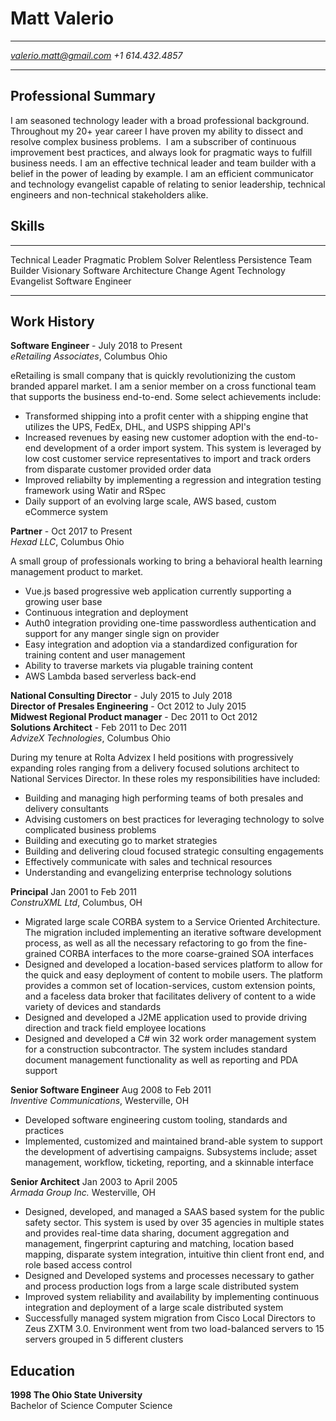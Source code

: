 Matt Valerio
============  
-----------------------------    ------------------------
  *valerio.matt@gmail.com*       *+1 614.432.4857*
-----------------------------    ------------------------

Professional Summary
--------------------

I am seasoned technology leader with a broad professional background.  Throughout my 20+ year career I have proven my ability to dissect
and resolve complex business problems.  I am a subscriber of continuous improvement best practices, and always look for pragmatic ways to fulfill business needs.  I am an effective technical leader and team builder with a belief in the power of leading by example. I am an efficient communicator and technology evangelist capable of relating to senior leadership, technical engineers and non-technical stakeholders alike.

Skills
------
------------------      --------------------------      ------------------------
 Technical Leader        Pragmatic Problem Solver        Relentless Persistence
 Team Builder            Visionary                       Software Architecture
 Change Agent            Technology Evangelist           Software Engineer
------------------      --------------------------      ------------------------

Work History
----------

**Software Engineer** - July 2018 to Present  
*eRetailing Associates*, Columbus Ohio  

eRetailing is small company that is quickly revolutionizing the custom branded apparel market.  I am a senior member on a cross functional team that supports the business end-to-end.  Some select achievements include:

* Transformed shipping into a profit center with a shipping engine that utilizes the UPS, FedEx, DHL, and USPS shipping API's
* Increased revenues by easing new customer adoption with the end-to-end development of a order import system.  This system is leveraged by low cost customer service representatives to import and track orders from disparate customer provided order data
* Improved reliabilty by implementing a regression and integration testing framework using Watir and RSpec
* Daily support of an evolving large scale, AWS based, custom eCommerce system

**Partner** - Oct 2017 to Present  
*Hexad LLC*, Columbus Ohio  

A small group of professionals working to bring a behavioral health learning management product to market.  

* Vue.js based progressive web application currently supporting a growing user base
* Continuous integration and deployment
* Auth0 integration providing one-time passwordless authentication and support for any manger single sign on provider
* Easy integration and adoption via a standardized configuration for training content and user management
* Ability to traverse markets via plugable training content
* AWS Lambda based serverless back-end

**National Consulting Director** - July 2015 to July 2018  
**Director of Presales Engineering** - Oct 2012 to July 2015  
**Midwest Regional Product manager** - Dec 2011 to Oct 2012  
**Solutions Architect** - Feb 2011 to Dec 2011  
*AdvizeX Technologies*, Columbus Ohio  

During my tenure at Rolta Advizex I held positions with progressively expanding roles ranging from a delivery focused solutions architect to National Services Director. In these roles my responsibilities have included:

* Building and managing high performing teams of both presales and delivery consultants
* Advising customers on best practices for leveraging technology to solve complicated business problems
* Building and executing go to market strategies
* Building and delivering cloud focused strategic consulting engagements
* Effectively communicate with sales and technical resources
* Understanding and evangelizing enterprise technology solutions

**Principal** Jan 2001 to Feb 2011  
*ConstruXML Ltd*, Columbus, OH  

* Migrated large scale CORBA system to a Service Oriented Architecture. The migration included implementing an iterative software development process, as well as all the necessary refactoring to go from the fine-grained CORBA interfaces to the more coarse-grained SOA interfaces
* Designed and developed a location-based services platform to allow for the quick and easy deployment of content to mobile users. The platform provides a common set of location-services, custom extension points, and a faceless data broker that facilitates delivery of content to a wide variety of devices and standards
* Designed and developed a J2ME application used to provide driving direction and track field employee locations
* Designed and developed a C# win 32 work order management system for a construction subcontractor. The system includes standard document management functionality as well as reporting and PDA support

**Senior Software Engineer** Aug 2008 to Feb 2011  
*Inventive Communications*, Westerville, OH  

 * Developed software engineering custom tooling, standards and practices
* Implemented, customized and maintained brand-able system to support the development of advertising campaigns. Subsystems include; asset management, workflow, ticketing, reporting, and a skinnable interface

**Senior Architect** Jan 2003 to April 2005  
*Armada Group Inc.* Westerville, OH

* Designed, developed, and managed a SAAS based system for the public safety sector. This system is used by over 35 agencies in multiple states and provides real-time data sharing, document aggregation and management, fingerprint capturing and matching, location based mapping, disparate system integration, intuitive thin client front end, and role based access control
* Designed and Developed systems and processes necessary to gather and process production logs from a large scale distributed system
* Improved system reliability and availability by implementing continuous integration and deployment of a large scale distributed system
* Successfully managed system migration from Cisco Local Directors to Zeus ZXTM 3.0. Environment went from two load-balanced servers to 15 servers grouped in 5 different clusters

Education
---------

**1998 The Ohio State University**  
Bachelor of Science Computer Science
